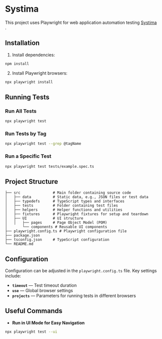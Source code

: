 # Systima

This project uses Playwright for web application automation testing [Systima](https://app.staging.systima.no/) .

## Installation

1. Install dependencies:

```bash
npm install
```

2. Install Playwright browsers:

```bash
npx playwright install
```

## Running Tests

### Run All Tests

```bash
npx playwright test
```

### Run Tests by Tag

```bash
npx playwright test --grep @tagName
```

### Run a Specific Test

```bash
npx playwright test tests/example.spec.ts
```

## Project Structure

```
├── src               # Main folder containing source code
│   ├── data          # Static data, e.g., JSON files or test data
│   ├── typedefs      # TypeScript types and interfaces
│   ├── tests         # Folder containing test files
│   ├── helpers       # Helper functions and utilities
│   ├── fixtures      # Playwright fixtures for setup and teardown
│   ├── UI            # UI structure
│   │   ├── pages     # Page Object Model (POM)
│       └── components # Reusable UI components
├── playwright.config.ts # Playwright configuration file
├── package.json
├── tsconfig.json     # TypeScript configuration
└── README.md
```

## Configuration
Configuration can be adjusted in the `playwright.config.ts` file. Key settings include:

- **`timeout`** — Test timeout duration
- **`use`** — Global browser settings
- **`projects`** — Parameters for running tests in different browsers

## Useful Commands

- **Run in UI Mode for Easy Navigation**
```bash
npx playwright test --ui
```
